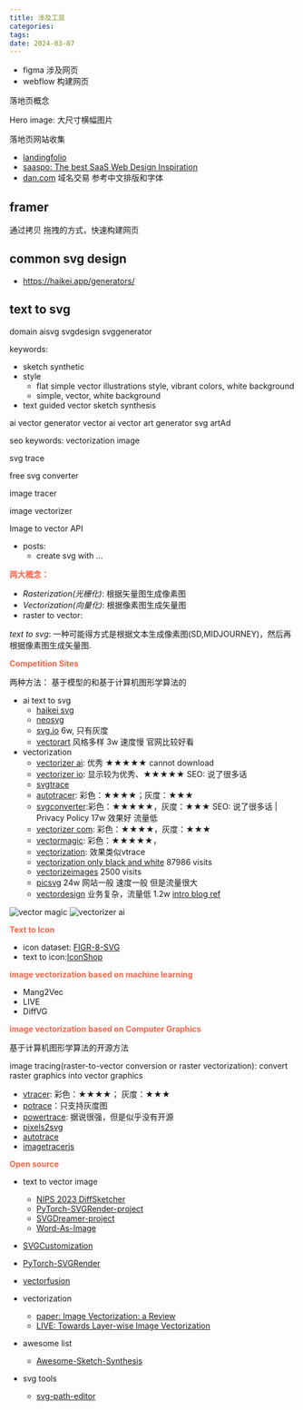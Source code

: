 ```yaml
---
title: 涉及工具
categories: 
tags: 
date: 2024-03-07
---
```




- figma  涉及网页
- webflow 构建网页

落地页概念

Hero image: 大尺寸横幅图片

落地页网站收集

- [landingfolio](https://www.landingfolio.com/?ref=bmms.me)
- [saaspo: The best SaaS Web Design Inspiration](https://www.saaspo.com/?ref=bmms.me)
- [dan.com](https://dan.com/zh-cn) 域名交易 参考中文排版和字体

## framer

通过拷贝 拖拽的方式，快速构建网页

## common svg design

- https://haikei.app/generators/

## text to svg

domain
aisvg
svgdesign
svggenerator

keywords:

- sketch synthetic
- style 
    - flat simple vector illustrations style, vibrant colors, white background
    - simple, vector, white background
- text guided vector sketch synthesis

ai vector generator
vector ai
vector art generator
svg artAd

seo keywords: vectorization image

svg trace

free svg converter

image tracer 

image vectorizer

Image to vector API

- posts:
    - create svg with ...

**<font color='Tomato'>两大概念：</font>**


- *Rasterization(光栅化)*: 根据矢量图生成像素图
- *Vectorization(向量化)*: 根据像素图生成矢量图
- raster to vector:

*text to svg*: 一种可能得方式是根据文本生成像素图(SD,MIDJOURNEY)，然后再根据像素图生成矢量图.


**<font color='Tomato'>Competition Sites</font>**

两种方法： 基于模型的和基于计算机图形学算法的

- ai text to svg
    - [haikei svg](https://haikei.app/generators/)
    - [neosvg](https://neosvg.com/)
    - [svg.io](https://svg.io/)  6w, 只有灰度
    - [vectorart](https://vectorart.ai/create) 风格多样 3w  速度慢 官网比较好看
- vectorization
    - [vectorizer ai](https://vectorizer.ai/): 优秀 ★★★★★  cannot download
    - [vectorizer io](https://www.vectorizer.io/): 显示较为优秀、★★★★★ SEO: 说了很多话
    - [svgtrace](https://svgtrace.com/)
    - [autotracer](https://www.autotracer.org/): 彩色：★★★★；灰度：★★★
    - [svgconverter](https://svgconverter.app/):彩色：★★★★★，灰度：★★★ SEO: 说了很多话 | Privacy Policy  17w 效果好 流量低
    - [vectorizer com](https://vectorizer.com/): 彩色：★★★★，灰度：★★★
    - [vectormagic](https://vectormagic.com/): 彩色：★★★★★，
    - [vectorization](https://vectorization.eu/): 效果类似vtrace
    - [vectorization only black and white](vectorization.org) 87986 visits
    - [vectorizeimages](https://www.vectorizeimages.com/)  2500 visits
    - [picsvg](https://picsvg.com/) 24w  网站一般 速度一般 但是流量很大
    - [vectordesign](https://www.vectordesign.us/)  业务复杂，流量低  1.2w  [intro blog ref](https://www.vectordesign.us/review-of-image-tracers-and-image-vectorizers/)

![vector magic](https://cdn.jsdelivr.net/gh/YeeKal/img_land/blog/24/08/20240809104513.png)
![vectorizer ai](https://cdn.jsdelivr.net/gh/YeeKal/img_land/blog/24/08/20240809104817.png)



**<font color='Tomato'>Text to Icon</font>**

- icon dataset: [FIGR-8-SVG](https://github.com/marcdemers/FIGR-8-SVG)
- text to icon:[IconShop](https://icon-shop.github.io/)

**<font color='Tomato'>image vectorization based on machine learning</font>**

- Mang2Vec
- LIVE
- DiffVG

**<font color='Tomato'>image vectorization based on Computer Graphics</font>**

基于计算机图形学算法的开源方法

image tracing(raster-to-vector conversion or raster vectorization): convert raster graphics into vector graphics

- [vtracer](https://github.com/visioncortex/vtracer): 彩色：★★★★； 灰度：★★★
- [potrace](https://potrace.sourceforge.net/)：只支持灰度图
- [powertrace](): 据说很强，但是似乎没有开源
- [pixels2svg](https://github.com/ValentinFrancois/pixels2svg/tree/main)
- [autotrace](https://github.com/autotrace/autotrace)
- [imagetracerjs](https://github.com/jankovicsandras/imagetracerjs?tab=readme-ov-file)



**<font color='Tomato'>Open source</font>**

- text to vector image
    - [NIPS 2023 DiffSketcher](https://github.com/ximinng/DiffSketcher)
    - [PyTorch-SVGRender-project](https://ximinng.github.io/PyTorch-SVGRender-project/)
    - [SVGDreamer-project](https://ximinng.github.io/SVGDreamer-project/)
    - [Word-As-Image](https://wordasimage.github.io/Word-As-Image-Page/)

- [SVGCustomization](https://intchous.github.io/SVGCustomization/)
- [PyTorch-SVGRender](https://github.com/ximinng/PyTorch-SVGRender)
- [vectorfusion](https://vectorfusion.github.io/)
- vectorization
    - [paper: Image Vectorization: a Review](https://arxiv.org/abs/2306.06441)
    - [LIVE: Towards Layer-wise Image Vectorization]()
- awesome list
     - [Awesome-Sketch-Synthesis](https://github.com/MarkMoHR/Awesome-Sketch-Synthesis)
- svg tools
    - [svg-path-editor](https://yqnn.github.io/svg-path-editor/)



